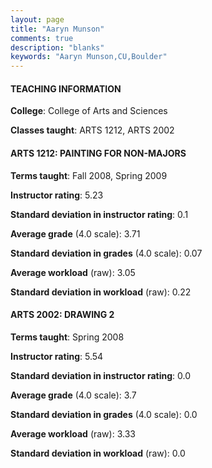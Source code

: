 ```yaml
---
layout: page
title: "Aaryn Munson" 
comments: true
description: "blanks"
keywords: "Aaryn Munson,CU,Boulder"
---
```

<head>
<script src="https://ajax.googleapis.com/ajax/libs/jquery/2.1.3/jquery.min.js"></script>
<script src="https://dl.dropboxusercontent.com/s/pc42nxpaw1ea4o9/highcharts.js?dl=0"></script>
<!-- <script src="../assets/js/highcharts.js"></script> -->
<style type="text/css">@font-face {
	font-family: "Bebas Neue";
	src: url(https://www.filehosting.org/file/details/544349/BebasNeue Regular.otf) format("opentype");
	}
	h1.Bebas { 
		font-family: "Bebas Neue", Verdana, Tahoma;
	}
</style>
</head>
	   
#### TEACHING INFORMATION

**College**: College of Arts and Sciences

**Classes taught**: ARTS 1212, ARTS 2002

#### ARTS 1212: PAINTING FOR NON-MAJORS

**Terms taught**: Fall 2008, Spring 2009

**Instructor rating**: 5.23

**Standard deviation in instructor rating**: 0.1

**Average grade** (4.0 scale): 3.71

**Standard deviation in grades** (4.0 scale): 0.07

**Average workload** (raw): 3.05

**Standard deviation in workload** (raw): 0.22

#### ARTS 2002: DRAWING 2

**Terms taught**: Spring 2008

**Instructor rating**: 5.54

**Standard deviation in instructor rating**: 0.0

**Average grade** (4.0 scale): 3.7

**Standard deviation in grades** (4.0 scale): 0.0

**Average workload** (raw): 3.33

**Standard deviation in workload** (raw): 0.0

